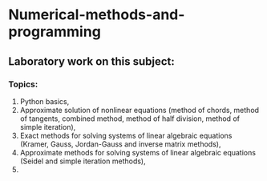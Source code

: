 # Numerical-methods-and-programming

## Laboratory work on this subject:

### Topics:
1. Python basics,
2. Approximate solution of nonlinear equations (method of chords, method of tangents, combined method, method of half division, method of simple iteration),
3. Exact methods for solving systems of linear algebraic equations (Kramer, Gauss, Jordan-Gauss and inverse matrix methods),
4. Approximate methods for solving systems of linear algebraic equations (Seidel and simple iteration methods),
5. 
